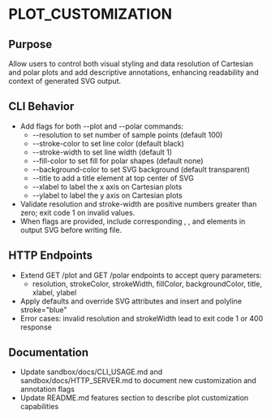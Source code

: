 # PLOT_CUSTOMIZATION

## Purpose
Allow users to control both visual styling and data resolution of Cartesian and polar plots and add descriptive annotations, enhancing readability and context of generated SVG output.

## CLI Behavior
- Add flags for both --plot and --polar commands:
  - --resolution <points> to set number of sample points (default 100)
  - --stroke-color <color> to set line color (default black)
  - --stroke-width <pixels> to set line width (default 1)
  - --fill-color <color> to set fill for polar shapes (default none)
  - --background-color <color> to set SVG background (default transparent)
  - --title <string> to add a title element at top center of SVG
  - --xlabel <string> to label the x axis on Cartesian plots
  - --ylabel <string> to label the y axis on Cartesian plots
- Validate resolution and stroke-width are positive numbers greater than zero; exit code 1 on invalid values.
- When flags are provided, include corresponding <rect>, <polyline>, and <text> elements in output SVG before writing file.

## HTTP Endpoints
- Extend GET /plot and GET /polar endpoints to accept query parameters:
  - resolution, strokeColor, strokeWidth, fillColor, backgroundColor, title, xlabel, ylabel
- Apply defaults and override SVG attributes and insert <title> and <text> elements accordingly
- Validate numeric parameters and respond with 400 status and descriptive error on invalid values

## Implementation Details
- In sandbox/source/main.js, update handlePlot and handlePolar to parse new flags from minimist argv and raw args, and params from URL searchParams
- Pass styling and annotation values into SVG generation logic:
  - Insert a <rect> covering viewBox with backgroundColor before any shapes
  - Add a <title> element at top with title text
  - Add <text> elements for xlabel and ylabel positioned along axes
  - Apply stroke, stroke-width, fill, and polyline points as currently implemented
- Ensure existing behaviors for data export and file writing remain unchanged when export-data is used

## Testing
- Add sandbox/tests/plot-customization.test.js covering:
  - CLI: --plot sine --resolution 50 --stroke-color red --stroke-width 2 --background-color yellow --title MyPlot --xlabel X --ylabel Y generates SVG containing matching attributes and <text> elements
  - HTTP: GET /plot?function=quadratic&range=0,10&resolution=25&strokeColor=blue&title=Test returns SVG with <title>Test</title> and polyline stroke="blue"
  - Error cases: invalid resolution and strokeWidth lead to exit code 1 or 400 response

## Documentation
- Update sandbox/docs/CLI_USAGE.md and sandbox/docs/HTTP_SERVER.md to document new customization and annotation flags
- Update README.md features section to describe plot customization capabilities